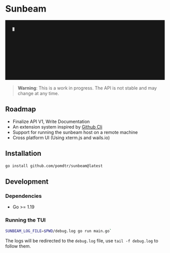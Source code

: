 
# Sunbeam

![Demo](./demo/demo.gif)

> **Warning**: This is a work in progress. The API is not stable and may change at any time.

## Roadmap

- Finalize API V1, Write Documentation
- An extension system inspired by [Github Cli](https://docs.github.com/en/github-cli/github-cli/creating-github-cli-extensions)
- Support for running the sunbeam host on a remote machine
- Cross platform UI (Using xterm.js and wails.io)

## Installation

```bash
go install github.com/pomdtr/sunbeam@latest
```

## Development

### Dependencies

- Go >= 1.19

### Running the TUI

```bash
SUNBEAM_LOG_FILE=$PWD/debug.log go run main.go`
```

The logs will be redirected to the `debug.log` file, use `tail -f debug.log` to follow them.
